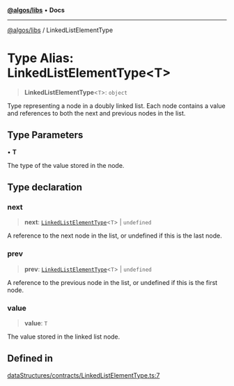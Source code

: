 [**@algos/libs**](../README.md) • **Docs**

***

[@algos/libs](../globals.md) / LinkedListElementType

# Type Alias: LinkedListElementType\<T\>

> **LinkedListElementType**\<`T`\>: `object`

Type representing a node in a doubly linked list.
Each node contains a value and references to both the next and previous nodes in the list.

## Type Parameters

• **T**

The type of the value stored in the node.

## Type declaration

### next

> **next**: [`LinkedListElementType`](LinkedListElementType.md)\<`T`\> \| `undefined`

A reference to the next node in the list, or undefined if this is the last node.

### prev

> **prev**: [`LinkedListElementType`](LinkedListElementType.md)\<`T`\> \| `undefined`

A reference to the previous node in the list, or undefined if this is the first node.

### value

> **value**: `T`

The value stored in the linked list node.

## Defined in

[dataStructures/contracts/LinkedListElementType.ts:7](https://github.com/vladbasin/algos/blob/fda865971d7b618faddb3d2c9e423105a63674ca/libs/algos/src/lib/dataStructures/contracts/LinkedListElementType.ts#L7)
